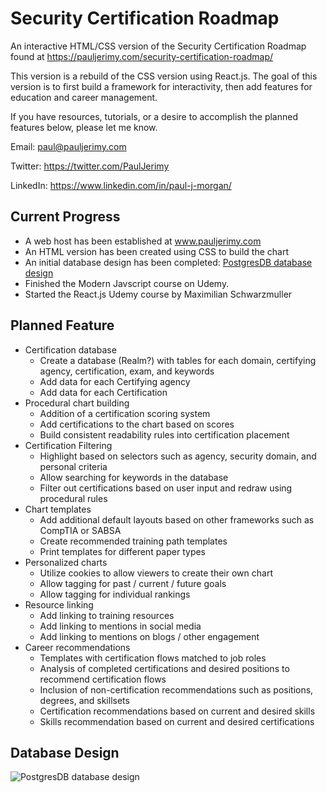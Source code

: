 # Security Certification Roadmap
An interactive HTML/CSS version of the Security Certification Roadmap found at https://pauljerimy.com/security-certification-roadmap/

This version is a rebuild of the CSS version using React.js. The goal of this version is to first build a framework for interactivity, then add features for education and career management.

If you have resources, tutorials, or a desire to accomplish the planned features below, please let me know.

Email:    paul@pauljerimy.com

Twitter:  https://twitter.com/PaulJerimy

LinkedIn: https://www.linkedin.com/in/paul-j-morgan/

## Current Progress
- A web host has been established at www.pauljerimy.com
- An HTML version has been created using CSS to build the chart
- An initial database design has been completed: [PostgresDB database design](https://pauljerimy.com/OC/DBDesign20201118.png)
- Finished the Modern Javscript course on Udemy.
- Started the React.js Udemy course by Maximilian Schwarzmuller

## Planned Feature
- Certification database
  - Create a database (Realm?) with tables for each domain, certifying agency, certification, exam, and keywords
  - Add data for each Certifying agency
  - Add data for each Certification
- Procedural chart building
  - Addition of a certification scoring system
  - Add certifications to the chart based on scores
  - Build consistent readability rules into certification placement
- Certification Filtering
  - Highlight based on selectors such as agency, security domain, and personal criteria
  - Allow searching for keywords in the database
  - Filter out certifications based on user input and redraw using procedural rules
- Chart templates
  - Add additional default layouts based on other frameworks such as CompTIA or SABSA
  - Create recommended training path templates
  - Print templates for different paper types
- Personalized charts
  - Utilize cookies to allow viewers to create their own chart
  - Allow tagging for past / current / future goals
  - Allow tagging for individual rankings
- Resource linking
  - Add linking to training resources
  - Add linking to mentions in social media
  - Add linking to mentions on blogs / other engagement
- Career recommendations
  - Templates with certification flows matched to job roles
  - Analysis of completed certifications and desired positions to recommend certification flows
  - Inclusion of non-certification recommendations such as positions, degrees, and skillsets
  - Certification recommendations based on current and desired skills
  - Skills recommendation based on current and desired certifications

## Database Design

![PostgresDB database design](https://pauljerimy.com/OC/DBDesign20201118.png)
